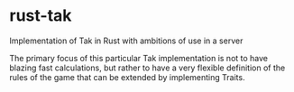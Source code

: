 # rust-tak
Implementation of Tak in Rust with ambitions of use in a server

The primary focus of this particular Tak implementation is not to have blazing fast calculations, but rather to have a very flexible definition 
of the rules of the game that can be extended by implementing Traits.
